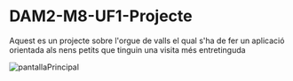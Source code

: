 # DAM2-M8-UF1-Projecte

Aquest es un projecte sobre l'orgue de valls el qual s'ha de fer un aplicació orientada als nens petits que tinguin una visita més entretinguda

![pantallaPrincipal](https://github.com/sillyck/DAM2-M8-UF1-Projecte/assets/84329782/ccc28fa4-c466-4702-bf51-04ed16129713)
